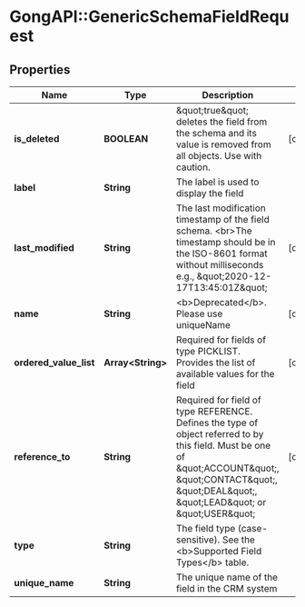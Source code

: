 # GongAPI::GenericSchemaFieldRequest

## Properties
Name | Type | Description | Notes
------------ | ------------- | ------------- | -------------
**is_deleted** | **BOOLEAN** | \&quot;true\&quot; deletes the field from the schema and its value is removed from all objects. Use with caution. | [optional] 
**label** | **String** | The label is used to display the field | 
**last_modified** | **String** | The last modification timestamp of the field schema. &lt;br&gt;The timestamp should be in the ISO-8601 format without milliseconds e.g., \&quot;2020-12-17T13:45:01Z\&quot; | [optional] 
**name** | **String** | &lt;b&gt;Deprecated&lt;/b&gt;. Please use uniqueName | [optional] 
**ordered_value_list** | **Array&lt;String&gt;** | Required for fields of type PICKLIST. Provides the list of available values for the field | [optional] 
**reference_to** | **String** | Required for field of type REFERENCE. Defines the type of object referred to by this field. Must be one of \&quot;ACCOUNT\&quot;, \&quot;CONTACT\&quot;, \&quot;DEAL\&quot;, \&quot;LEAD\&quot; or \&quot;USER\&quot; | [optional] 
**type** | **String** | The field type (case-sensitive). See the &lt;b&gt;Supported Field Types&lt;/b&gt; table. | 
**unique_name** | **String** | The unique name of the field in the CRM system | 

